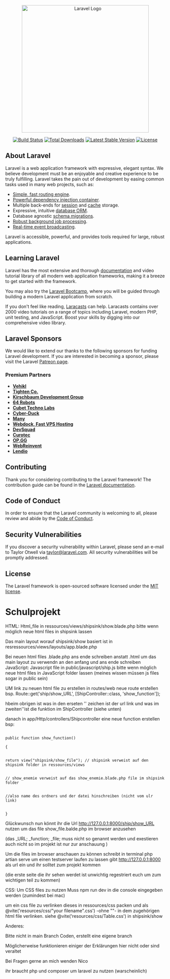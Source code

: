 <p align="center"><a href="https://laravel.com" target="_blank"><img src="https://raw.githubusercontent.com/laravel/art/master/logo-lockup/5%20SVG/2%20CMYK/1%20Full%20Color/laravel-logolockup-cmyk-red.svg" width="400" alt="Laravel Logo"></a></p>

<p align="center">
<a href="https://github.com/laravel/framework/actions"><img src="https://github.com/laravel/framework/workflows/tests/badge.svg" alt="Build Status"></a>
<a href="https://packagist.org/packages/laravel/framework"><img src="https://img.shields.io/packagist/dt/laravel/framework" alt="Total Downloads"></a>
<a href="https://packagist.org/packages/laravel/framework"><img src="https://img.shields.io/packagist/v/laravel/framework" alt="Latest Stable Version"></a>
<a href="https://packagist.org/packages/laravel/framework"><img src="https://img.shields.io/packagist/l/laravel/framework" alt="License"></a>
</p>

## About Laravel

Laravel is a web application framework with expressive, elegant syntax. We believe development must be an enjoyable and creative experience to be truly fulfilling. Laravel takes the pain out of development by easing common tasks used in many web projects, such as:

- [Simple, fast routing engine](https://laravel.com/docs/routing).
- [Powerful dependency injection container](https://laravel.com/docs/container).
- Multiple back-ends for [session](https://laravel.com/docs/session) and [cache](https://laravel.com/docs/cache) storage.
- Expressive, intuitive [database ORM](https://laravel.com/docs/eloquent).
- Database agnostic [schema migrations](https://laravel.com/docs/migrations).
- [Robust background job processing](https://laravel.com/docs/queues).
- [Real-time event broadcasting](https://laravel.com/docs/broadcasting).

Laravel is accessible, powerful, and provides tools required for large, robust applications.

## Learning Laravel

Laravel has the most extensive and thorough [documentation](https://laravel.com/docs) and video tutorial library of all modern web application frameworks, making it a breeze to get started with the framework.

You may also try the [Laravel Bootcamp](https://bootcamp.laravel.com), where you will be guided through building a modern Laravel application from scratch.

If you don't feel like reading, [Laracasts](https://laracasts.com) can help. Laracasts contains over 2000 video tutorials on a range of topics including Laravel, modern PHP, unit testing, and JavaScript. Boost your skills by digging into our comprehensive video library.

## Laravel Sponsors

We would like to extend our thanks to the following sponsors for funding Laravel development. If you are interested in becoming a sponsor, please visit the Laravel [Patreon page](https://patreon.com/taylorotwell).

### Premium Partners

- **[Vehikl](https://vehikl.com/)**
- **[Tighten Co.](https://tighten.co)**
- **[Kirschbaum Development Group](https://kirschbaumdevelopment.com)**
- **[64 Robots](https://64robots.com)**
- **[Cubet Techno Labs](https://cubettech.com)**
- **[Cyber-Duck](https://cyber-duck.co.uk)**
- **[Many](https://www.many.co.uk)**
- **[Webdock, Fast VPS Hosting](https://www.webdock.io/en)**
- **[DevSquad](https://devsquad.com)**
- **[Curotec](https://www.curotec.com/services/technologies/laravel/)**
- **[OP.GG](https://op.gg)**
- **[WebReinvent](https://webreinvent.com/?utm_source=laravel&utm_medium=github&utm_campaign=patreon-sponsors)**
- **[Lendio](https://lendio.com)**

## Contributing

Thank you for considering contributing to the Laravel framework! The contribution guide can be found in the [Laravel documentation](https://laravel.com/docs/contributions).

## Code of Conduct

In order to ensure that the Laravel community is welcoming to all, please review and abide by the [Code of Conduct](https://laravel.com/docs/contributions#code-of-conduct).

## Security Vulnerabilities

If you discover a security vulnerability within Laravel, please send an e-mail to Taylor Otwell via [taylor@laravel.com](mailto:taylor@laravel.com). All security vulnerabilities will be promptly addressed.

## License

The Laravel framework is open-sourced software licensed under the [MIT license](https://opensource.org/licenses/MIT).
# Schulprojekt
HTML:
Html_file in ressources/views/shipsink/show.blade.php bitte wenn möglich neue html files in shipsink lassen

Das main layout worauf shipsink/show basiert ist in resressources/views/layouts/app.blade.php

Bei neuen html files .blade.php ans ende schreiben anstatt .html um das main layout zu verwendn <x-app-layout> an den anfang und </x-app-layout> ans ende schreiben
JavaScript:
Javascript file in public/javascript/ship.js bitte wenn möglich neue html files in JavaScript folder lassen (meines wissen müssen js files sogar in public sein)

UM link zu neuen html file zu erstellen in routes/web neue route erstellen bsp. Route::get('ship/show_URL', [ShipController::class, 'show_function']);

hbeim obrigen ist was in den erseten '' zeichen ist der url link und was im zweiten''ist die funktion im ShipController (siehe unten)

danach in app/Http/controllers/Shipcontroller eine neue function erstellen bsp: 



                                                                                public function show_function()
                                                                               {

                                                                                        return view("shipsink/show_file"); // shipsink verweist auf den shipsink folder in ressources/views

                                                                                                                            // show_enemie verweist auf das show_enemie.blade.php file im shipsink folder

                                                                                                                            //also name des ordners und der datei hinschreiben (nicht vom ulr link)

                                                                                }

Glückwunsch nun könnt ihr die Url http://127.0.0.1:8000/ship/show_URL nutzen um das file show_file.balde.php im browser anzusehen

(das _URL; _function; _file; muss nicht so genannt werden und exestieren auch nicht so im projekt ist nur zur anschauung )


Um die files im browser anschauen zu können schreibt in terminal     php artian serve     um einen testserver laufen zu lassen gibt http://127.0.0.1:8000 als url ein und ihr solltet zum projekt kommen

(die erste seite die ihr sehen werdet ist unwichtig regestriert euch um zum wichtigen teil zu kommen)

CSS: 
Um CSS files zu nutzen Muss npm run dev in die console eingegeben werden (zumindest bei mac)

um ein css file zu verlinken dieses in ressources/css packen und als @vite('resources/css/"your filename".css') -ohne ""- in dem zugehörigen html file verlinken.
 siehe @vite('resources/css/Table.css') in shipsink/show



Anderes:

Bitte nicht in main Branch Coden, erstellt eine eigene branch

Möglicherweise funktionieren einiger der Erklärungen hier nicht oder sind veraltet


Bei Fragen gerne an mich wenden Nico

ihr braucht php und composer um laravel zu nutzen (warscheinlich)